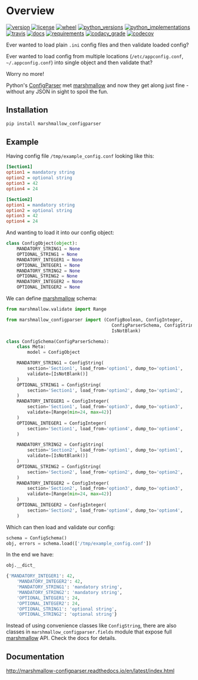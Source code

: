 # Overview

[//]: # (start-badges)

[![version](https://img.shields.io/pypi/v/marshmallow-configparser.svg)](https://pypi.org/project/marshmallow-configparser/)
[![license](https://img.shields.io/pypi/l/marshmallow-configparser.svg)](https://opensource.org/licenses/MIT)
[![wheel](https://img.shields.io/pypi/wheel/marshmallow-configparser.svg)](https://pypi.org/project/marshmallow-configparser/)
[![python_versions](https://img.shields.io/pypi/pyversions/marshmallow-configparser.svg)](https://pypi.org/project/marshmallow-configparser/)
[![python_implementations](https://img.shields.io/pypi/implementation/marshmallow-configparser.svg)](https://pypi.org/project/marshmallow-configparser/)
[![travis](https://travis-ci.org/tadams42/marshmallow_configparser.svg?branch=master)](https://travis-ci.org/tadams42/marshmallow_configparser)
[![docs](https://readthedocs.org/projects/marshmallow-configparser/badge/?style=flat)](http://marshmallow-configparser.readthedocs.io/en/latest/)
[![requirements](https://requires.io/github/tadams42/marshmallow_configparser/requirements.svg?branch=master)](https://requires.io/github/tadams42/marshmallow_configparser/requirements/?branch=master)
[![codacy_grade](https://api.codacy.com/project/badge/Grade/ad3aa55e2fc74a37a1b1ac2fb59f6dc0)](https://www.codacy.com/app/tadams42/marshmallow_configparser?utm_source=github.com&amp;utm_medium=referral&amp;utm_content=tadams42/marshmallow_configparser&amp;utm_campaign=Badge_Grade)
[![codecov](https://codecov.io/gh/tadams42/marshmallow_configparser/branch/development/graph/badge.svg)](https://codecov.io/gh/tadams42/marshmallow_configparser)

[//]: # (end-badges)

Ever wanted to load plain `.ini` config files and then validate loaded config?

Ever wanted to load config from multiple locations (`/etc/appconfig.conf`, `~/.appconfig.conf`) into single object and then validate that?

Worry no more!

Python's [ConfigParser] met [marshmallow] and now they get along just fine - without any JSON in sight to spoil the fun.

## Installation

~~~sh
pip install marshmallow_configparser
~~~

## Example

Having config file `/tmp/example_config.conf` looking like this:

~~~ini
[Section1]
option1 = mandatory string
option2 = optional string
option3 = 42
option4 = 24

[Section2]
option1 = mandatory string
option2 = optional string
option3 = 42
option4 = 24
~~~

And wanting to load it into our config object:

~~~python
class ConfigObject(object):
    MANDATORY_STRING1 = None
    OPTIONAL_STRING1 = None
    MANDATORY_INTEGER1 = None
    OPTIONAL_INTEGER1 = None
    MANDATORY_STRING2 = None
    OPTIONAL_STRING2 = None
    MANDATORY_INTEGER2 = None
    OPTIONAL_INTEGER2 = None
~~~

We can define [marshmallow] schema:

~~~python
from marshmallow.validate import Range

from marshmallow_configparser import (ConfigBoolean, ConfigInteger,
                                        ConfigParserSchema, ConfigString,
                                        IsNotBlank)

class ConfigSchema(ConfigParserSchema):
    class Meta:
        model = ConfigObject

    MANDATORY_STRING1 = ConfigString(
        section='Section1', load_from='option1', dump_to='option1',
        validate=[IsNotBlank()]
    )
    OPTIONAL_STRING1 = ConfigString(
        section='Section1', load_from='option2', dump_to='option2',
    )
    MANDATORY_INTEGER1 = ConfigInteger(
        section='Section1', load_from='option3', dump_to='option3',
        validate=[Range(min=24, max=42)]
    )
    OPTIONAL_INTEGER1 = ConfigInteger(
        section='Section1', load_from='option4', dump_to='option4',
    )

    MANDATORY_STRING2 = ConfigString(
        section='Section2', load_from='option1', dump_to='option1',
        validate=[IsNotBlank()]
    )
    OPTIONAL_STRING2 = ConfigString(
        section='Section2', load_from='option2', dump_to='option2',
    )
    MANDATORY_INTEGER2 = ConfigInteger(
        section='Section2', load_from='option3', dump_to='option3',
        validate=[Range(min=24, max=42)]
    )
    OPTIONAL_INTEGER2 = ConfigInteger(
        section='Section2', load_from='option4', dump_to='option4',
    )
~~~

Which can then load and validate our config:

~~~python
schema = ConfigSchema()
obj, errors = schema.load(['/tmp/example_config.conf'])
~~~

In the end we have:

~~~python
obj.__dict_

{'MANDATORY_INTEGER1': 42,
    'MANDATORY_INTEGER2': 42,
    'MANDATORY_STRING1': 'mandatory string',
    'MANDATORY_STRING2': 'mandatory string',
    'OPTIONAL_INTEGER1': 24,
    'OPTIONAL_INTEGER2': 24,
    'OPTIONAL_STRING1': 'optional string',
    'OPTIONAL_STRING2': 'optional string'}
~~~

Instead of using convenience classes like `ConfigString`, there are also classes in `marshmallow_configparser.fields` module that expose full [marshmallow] API. Check the docs for details.

## Documentation

http://marshmallow-configparser.readthedocs.io/en/latest/index.html

[marshmallow]: https://github.com/marshmallow-code/marshmallow
[ConfigParser]: https://docs.python.org/3/library/configparser.html#configparser.ConfigParser
